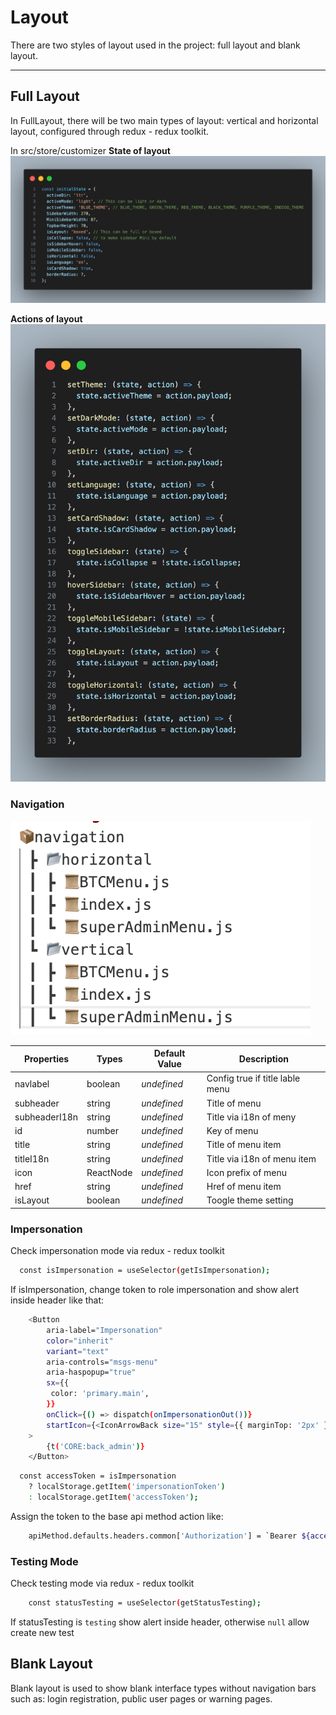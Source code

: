 # Layout
There are two styles of layout used in the project: full layout and blank layout.
___

## Full Layout
In FullLayout, there will be two main types of layout: vertical and horizontal layout, configured through redux - redux toolkit.


In src/store/customizer 
**State of layout**
![Layout State](/assets/images/layout-state.png)

**Actions of layout**
![Layout Action](/assets/images/layout-action.png)

### Navigation
![Navigations Structural](/assets/images/navigation-structural.png)

| Properties              | Types           | Default Value  | Description  |
| --- |---| ---| ---|
| navlabel                     | boolean     | *undefined*    | Config true if title lable menu       |
| subheader                     | string     | *undefined*    | Title of menu       |
| subheaderI18n                     | string     | *undefined*    | Title via i18n of meny       |
| id                     | number     | *undefined*    | Key of menu       |
| title                     | string     | *undefined*    | Title of menu item      |
| titleI18n                     | string     | *undefined*    | Title via i18n of menu item      |
| icon                     | ReactNode     | *undefined*    | Icon prefix of menu      |
| href                     | string     | *undefined*    | Href of menu item      |
| isLayout                     | boolean     | *undefined*    | Toogle theme setting      |


### Impersonation

Check impersonation mode via redux - redux toolkit

```bash
  const isImpersonation = useSelector(getIsImpersonation);
```
If isImpersonation, change token to role impersonation and show alert inside header like that: 

```bash
    <Button
        aria-label="Impersonation"
        color="inherit"
        variant="text"
        aria-controls="msgs-menu"
        aria-haspopup="true"
        sx={{
         color: 'primary.main',
        }}
        onClick={() => dispatch(onImpersonationOut())}
        startIcon={<IconArrowBack size="15" style={{ marginTop: '2px' }} />}
    >
        {t('CORE:back_admin')}
    </Button>
```

```bash
  const accessToken = isImpersonation
    ? localStorage.getItem('impersonationToken')
    : localStorage.getItem('accessToken');
```

Assign the token to the base api method action like: 

```bash
    apiMethod.defaults.headers.common['Authorization'] = `Bearer ${accessToken}`;
```
### Testing Mode

Check testing mode via redux - redux toolkit
```bash
    const statusTesting = useSelector(getStatusTesting);
```
If statusTesting is `testing` show alert inside header, otherwise `null` allow create new test


## Blank Layout
Blank layout is used to show blank interface types without navigation bars such as: login registration, public user pages or warning pages.